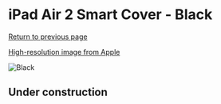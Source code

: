 # iPad Air 2 Smart Cover - Black

[Return to previous page](/ipad_air)

[High-resolution image from Apple](https://store.storeimages.cdn-apple.com/8756/as-images.apple.com/is/MGTM2?wid=4500&hei=4500&fmt=png)

<div style="width: 512px"><img src="/almost_uncompressed/MGTM2.webp" alt="Black"></div>

## Under construction
